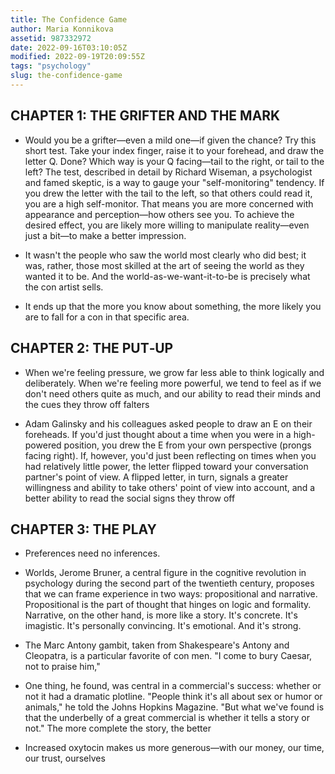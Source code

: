 ```yaml
---
title: The Confidence Game
author: Maria Konnikova
assetid: 987332972
date: 2022-09-16T03:10:05Z
modified: 2022-09-19T20:09:55Z
tags: "psychology"
slug: the-confidence-game
---
```


## CHAPTER 1: THE GRIFTER AND THE MARK

*  Would you be a grifter—even a mild one—if given the chance? Try this short test. Take your index finger, raise it to your forehead, and draw the letter Q. Done? Which way is your Q facing—tail to the right, or tail to the left? The test, described in detail by Richard Wiseman, a psychologist and famed skeptic, is a way to gauge your "self-monitoring" tendency. If you drew the letter with the tail to the left, so that others could read it, you are a high self-monitor. That means you are more concerned with appearance and perception—how others see you. To achieve the desired effect, you are likely more willing to manipulate reality—even just a bit—to make a better impression.

*  It wasn't the people who saw the world most clearly who did best; it was, rather, those most skilled at the art of seeing the world as they wanted it to be. And the world-as-we-want-it-to-be is precisely what the con artist sells.

*  It ends up that the more you know about something, the more likely you are to fall for a con in that specific area.

## CHAPTER 2: THE PUT‑UP

*  When we're feeling pressure, we grow far less able to think logically and deliberately. When we're feeling more powerful, we tend to feel as if we don't need others quite as much, and our ability to read their minds and the cues they throw off falters

*  Adam Galinsky and his colleagues asked people to draw an E on their foreheads. If you'd just thought about a time when you were in a high-powered position, you drew the E from your own perspective (prongs facing right). If, however, you'd just been reflecting on times when you had relatively little power, the letter flipped toward your conversation partner's point of view. A flipped letter, in turn, signals a greater willingness and ability to take others' point of view into account, and a better ability to read the social signs they throw off

## CHAPTER 3: THE PLAY

*  Preferences need no inferences.

*  Worlds, Jerome Bruner, a central figure in the cognitive revolution in psychology during the second part of the twentieth century, proposes that we can frame experience in two ways: propositional and narrative. Propositional is the part of thought that hinges on logic and formality. Narrative, on the other hand, is more like a story. It's concrete. It's imagistic. It's personally convincing. It's emotional. And it's strong.

*  The Marc Antony gambit, taken from Shakespeare's Antony and Cleopatra, is a particular favorite of con men. "I come to bury Caesar, not to praise him,"

*  One thing, he found, was central in a commercial's success: whether or not it had a dramatic plotline. "People think it's all about sex or humor or animals," he told the Johns Hopkins Magazine. "But what we've found is that the underbelly of a great commercial is whether it tells a story or not." The more complete the story, the better

*  Increased oxytocin makes us more generous—with our money, our time, our trust, ourselves

